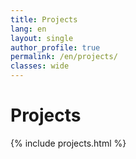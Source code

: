 ```yaml
---
title: Projects
lang: en
layout: single
author_profile: true
permalink: /en/projects/
classes: wide
---
```


<h1>Projects</h1>
{% include projects.html %}

